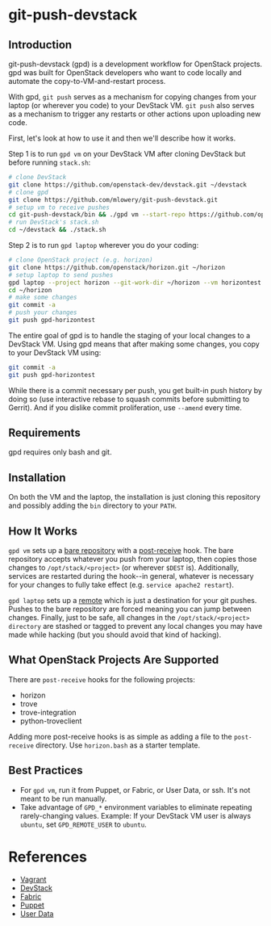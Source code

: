 # git-push-devstack

## Introduction

git-push-devstack (gpd) is a development workflow for OpenStack projects.
gpd was built for OpenStack developers who want to code locally and automate
the copy-to-VM-and-restart process.

With gpd, `git
push` serves as a mechanism for copying changes from your laptop (or wherever
you code) to your DevStack VM. `git push` also serves as a mechanism to trigger
any restarts or other actions upon uploading new code.

First, let's look at how to use it and then we'll describe how it works.

Step 1 is to run `gpd vm` on your DevStack VM after cloning DevStack but before
running `stack.sh`:

```bash
# clone DevStack
git clone https://github.com/openstack-dev/devstack.git ~/devstack
# clone gpd
git clone https://github.com/mlowery/git-push-devstack.git
# setup vm to receive pushes
cd git-push-devstack/bin && ./gpd vm --start-repo https://github.com/openstack/horizon.git
# run DevStack's stack.sh
cd ~/devstack && ./stack.sh
```

Step 2 is to run `gpd laptop` wherever you do your coding:

```bash
# clone OpenStack project (e.g. horizon)
git clone https://github.com/openstack/horizon.git ~/horizon
# setup laptop to send pushes
gpd laptop --project horizon --git-work-dir ~/horizon --vm horizontest.example.com
cd ~/horizon
# make some changes
git commit -a
# push your changes
git push gpd-horizontest
```

The entire goal of gpd is to handle the staging of your local changes to a
DevStack VM. Using gpd means that after making some changes, you copy to your
DevStack VM using:

```bash
git commit -a
git push gpd-horizontest
```

While there is a commit necessary per push, you get built-in push history by
doing so (use interactive rebase to squash commits before submitting to
Gerrit). And if you dislike commit proliferation, use `--amend` every time.

## Requirements

gpd requires only bash and git.

## Installation

On both the VM and the laptop, the installation is just cloning this repository
and possibly adding the `bin` directory to your `PATH`.

## How It Works

`gpd vm` sets up a [bare repository](http://git-scm.com/book/en/Git-on-the-Server-Getting-Git-on-a-Server)
with a [post-receive](http://git-scm.com/book/en/Customizing-Git-Git-Hooks)
hook. The bare repository accepts whatever you push from your laptop, then
copies those changes to `/opt/stack/<project>` (or wherever `$DEST` is).
Additionally, services are restarted during the hook--in general, whatever is
necessary for your changes to fully take effect (e.g. `service apache2 restart`).

`gpd laptop` sets up a [remote](http://git-scm.com/book/en/Git-Basics-Working-with-Remotes)
which is just a destination for your git pushes. Pushes to the bare repository
are forced meaning you can jump between changes. Finally, just to be safe, all
changes in the `/opt/stack/<project> directory` are stashed or tagged to
prevent any local changes you may have made while hacking (but you should avoid
that kind of hacking).

## What OpenStack Projects Are Supported

There are `post-receive` hooks for the following projects:
* horizon
* trove
* trove-integration
* python-troveclient

Adding more post-receive hooks is as simple as adding a file to the
`post-receive` directory. Use `horizon.bash` as a starter template.

## Best Practices

* For `gpd vm`, run it from Puppet, or Fabric, or User Data, or ssh. It's not
meant to be run manually.
* Take advantage of `GPD_*` environment variables to eliminate repeating
rarely-changing values. Example: If your DevStack VM user is always `ubuntu`,
set `GPD_REMOTE_USER` to `ubuntu`.

# References

* [Vagrant](http://www.vagrantup.com/)
* [DevStack](http://devstack.org/)
* [Fabric](http://www.fabfile.org/)
* [Puppet](http://puppetlabs.com/)
* [User Data](http://docs.openstack.org/user-guide/content/user-data.html)